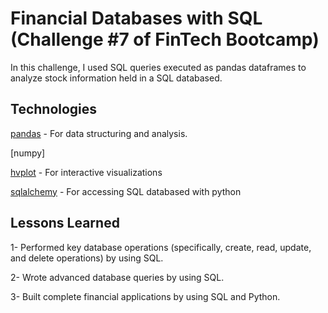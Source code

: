 # Financial Databases with SQL (Challenge #7 of FinTech Bootcamp)

In this challenge, I used SQL queries executed as pandas dataframes to analyze stock information held in a SQL databased.

## Technologies

[pandas](https://pandas.pydata.org/docs/) - For data structuring and analysis.

[numpy]

[hvplot](https://hvplot.holoviz.org) - For interactive visualizations

[sqlalchemy](https://www.sqlalchemy.org) - For accessing SQL databased with python

## Lessons Learned

1- Performed key database operations (specifically, create, read, update, and delete operations) by using SQL.

2- Wrote advanced database queries by using SQL.

3- Built complete financial applications by using SQL and Python.